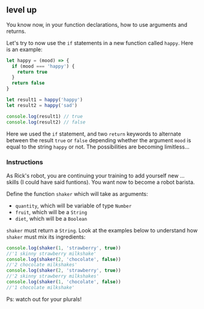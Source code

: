 ## level up

You know now, in your function declarations, how to use arguments and returns.

Let's try to now use the `if` statements in a new function called `happy`. Here
is an example:

```js
let happy = (mood) => {
  if (mood === 'happy') {
    return true
  }
  return false
}

let result1 = happy('happy')
let result2 = happy('sad')

console.log(result1) // true
console.log(result2) // false
```

Here we used the `if` statement, and two `return` keywords to alternate between
the result `true` or `false` depending whether the argument `mood` is equal to
the string `happy` or not. The possibilities are becoming limitless...

### Instructions

As Rick's robot, you are continuing your training to add yourself new ... skills
(I could have said funtions). You want now to become a robot barista.

Define the function `shaker` which will take as arguments:

- `quantity`, which will be variable of type `Number`
- `fruit`, which will be a `String`
- `diet`, which will be a `Boolean`

`shaker` must return a `String`. Look at the examples below to understand how
`shaker` must mix its ingredients:

```js
console.log(shaker(1, 'strawberry', true))
//'1 skinny strawberry milkshake'
console.log(shaker(2, 'chocolate', false))
//'2 chocolate milkshakes'
console.log(shaker(2, 'strawberry', true))
//'2 skinny strawberry milkshakes'
console.log(shaker(1, 'chocolate', false))
//'1 chocolate milkshake'
```

Ps: watch out for your plurals!

